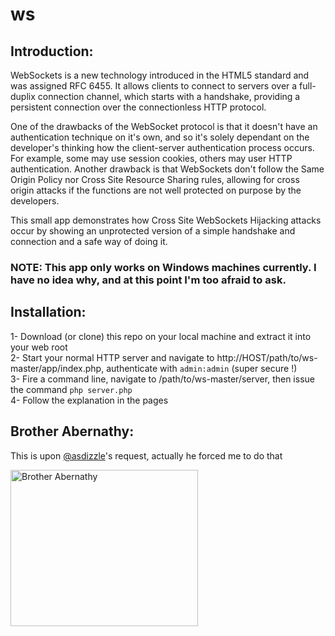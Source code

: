 # ws

## Introduction:
WebSockets is a new technology introduced in the HTML5 standard and was assigned RFC 6455. It allows clients to connect to servers
over a full-duplix connection channel, which starts with a handshake, providing a persistent connection over the connectionless HTTP
protocol.

One of the drawbacks of the WebSocket protocol is that it doesn't have an authentication technique on it's own, and so it's solely
dependant on the developer's thinking how the client-server authentication process occurs. For example, some may use session cookies,
others may user HTTP authentication. Another drawback is that WebSockets don't follow the Same Origin Policy nor Cross Site Resource
Sharing rules, allowing for cross origin attacks if the functions are not well protected on purpose by the developers.

This small app demonstrates how Cross Site WebSockets Hijacking attacks occur by showing an unprotected version of a simple handshake
and connection and a safe way of doing it.

### NOTE: This app only works on Windows machines currently. I have no idea why, and at this point I'm too afraid to ask.

## Installation:
1- Download (or clone) this repo on your local machine and extract it into your web root<br>
2- Start your normal HTTP server and navigate to http://HOST/path/to/ws-master/app/index.php, authenticate with `admin:admin` (super secure !)<br>
3- Fire a command line, navigate to /path/to/ws-master/server, then issue the command `php server.php`<br>
4- Follow the explanation in the pages

## Brother Abernathy:
This is upon <a href='https://github.com/asdizzle'>@asdizzle</a>'s request, actually he forced me to do that

<img src='https://i.imgur.com/2lZ8PHu.jpg' width='300px' height='250px' alt="Brother Abernathy">

